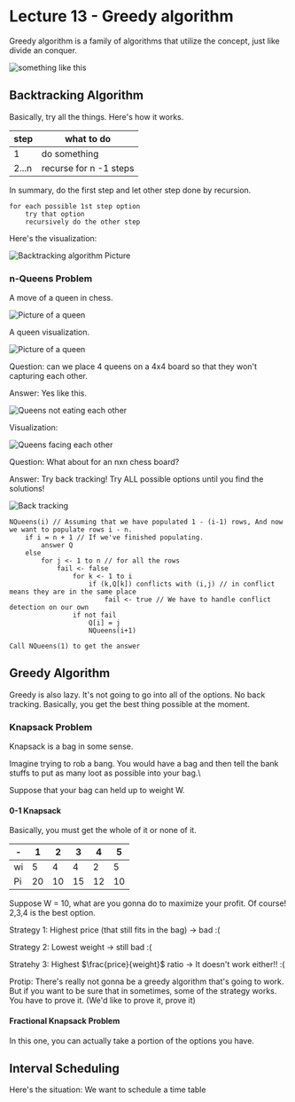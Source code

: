 # Lecture 13 - Greedy algorithm

Greedy algorithm is a family of algorithms that utilize the concept, just like divide an conquer.

![something like this](image.png)

## Backtracking Algorithm
Basically, try all the things. Here's how it works.

|step|what to do|
|----|----------|
|1|do something|
|2...n| recurse for n -1 steps|

In summary, do the first step and let other step done by recursion.

```pseudo
for each possible 1st step option
    try that option
    recursively do the other step
```

Here's the visualization: 

![Backtracking algorithm Picture](image-1.png)

### n-Queens Problem

A move of a queen in chess.

![Picture of a queen](image-2.png)

A queen visualization.

![Picture of a queen](image-3.png)

Question: can we place 4 queens on a 4x4 board so that they won't capturing each other.

Answer: Yes like this.

![Queens not eating each other](image-4.png)

Visualization: 

![Queens facing each other](image-5.png)

Question: What about for an nxn chess board?

Answer: Try back tracking! Try ALL possible options until you find the solutions!

![Back tracking](image-6.png)

```pseudo
NQueens(i) // Assuming that we have populated 1 - (i-1) rows, And now we want to populate rows i - n.
    if i = n + 1 // If we've finished populating.
        answer Q
    else
        for j <- 1 to n // for all the rows
            fail <- false
                for k <- 1 to i
                    if (k,Q[k]) conflicts with (i,j) // in conflict means they are in the same place
                        fail <- true // We have to handle conflict detection on our own
                if not fail
                    Q[i] = j
                    NQueens(i+1)

Call NQueens(1) to get the answer
```

## Greedy Algorithm
Greedy is also lazy. It's not going to go into all of the options. No back tracking. Basically, you get the best thing possible at the moment.

### Knapsack Problem
Knapsack is a bag in some sense.

Imagine trying to rob a bang. You would have a bag and then tell the bank stuffs to put as many loot as possible into your bag.\\

Suppose that your bag can held up to weight W.

#### 0-1 Knapsack
Basically, you must get the whole of it or none of it.

-|1|2|3|4|5|
|-|-|-|-|-|-|
|wi|5|4|4|2|5|
|Pi|20|10|15|12|10|

Suppose W = 10, what are you gonna do to maximize your profit. Of course! 2,3,4 is the best option.

Strategy 1: Highest price (that still fits in the bag) -> bad :(

Strategy 2: Lowest weight -> still bad :(

Stratehy 3: Highest $\frac{price}{weight}$ ratio -> It doesn't work either!! :(

Protip: There's really not gonna be a greedy algorithm that's going to work. But if you want to be sure that in sometimes, some of the strategy works. You have to prove it. (We'd like to prove it, prove it)

#### Fractional Knapsack Problem
In this one, you can actually take a portion of the options you have.

## Interval Scheduling
Here's the situation: We want to schedule a time table 


